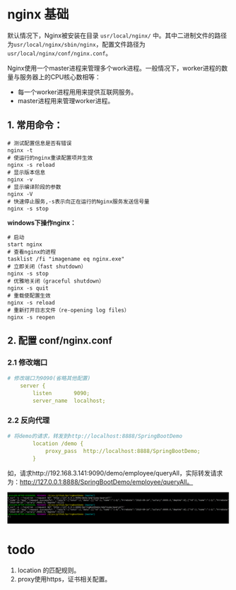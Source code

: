# nginx 基础



默认情况下，Nginx被安装在目录 `usr/local/nginx/` 中。其中二进制文件的路径为`usr/local/nginx/sbin/nginx`，配置文件路径为 `usr/local/nginx/conf/nginx.conf`。



Nginx使用一个master进程来管理多个work进程。一般情况下，worker进程的数量与服务器上的CPU核心数相等：

- 每一个worker进程用用来提供互联网服务。
- master进程用来管理worker进程。

## 1. 常用命令：

```shell
# 测试配置信息是否有错误
nginx -t
# 使运行的nginx重读配置项并生效
nginx -s reload
# 显示版本信息
nginx -v
# 显示编译阶段的参数
nginx -V
# 快速停止服务,-s表示向正在运行的Nginx服务发送信号量
nginx -s stop
```



**windows下操作nginx：**

```shell
# 启动
start nginx
# 查看nginx的进程
tasklist /fi "imagename eq nginx.exe"
# 立即关闭（fast shutdown）
nginx -s stop
# 优雅地关闭（graceful shutdown）
nginx -s quit
# 重载使配置生效
nginx -s reload
# 重新打开日志文件（re-opening log files）
nginx -s reopen
```



## 2. 配置 conf/nginx.conf



### 2.1 修改端口

```yaml
# 修改端口为9090(省略其他配置)
    server {
        listen       9090;
        server_name  localhost;
```



### 2.2 反向代理



```yaml
# 将demo的请求，转发到http://localhost:8888/SpringBootDemo    
        location /demo {
            proxy_pass  http://localhost:8888/SpringBootDemo;
        }
```

如，请求http://192.168.3.141:9090/demo/employee/queryAll，实际转发请求为：http://127.0.0.1:8888/SpringBootDemo/employee/queryAll。

![](../../pngs/nginx/proxy_server_curl.png)





# todo

1. location 的匹配规则。
2. proxy使用https，证书相关配置。
